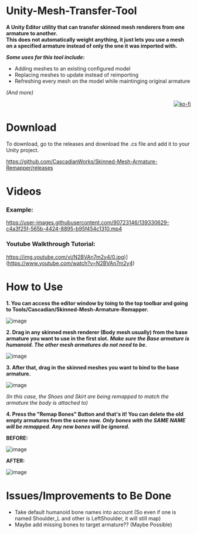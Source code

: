 # Unity-Mesh-Transfer-Tool

**A Unity Editor utility that can transfer skinned mesh renderers from one armature to another.  
This does not automatically weight anything, it just lets you use a mesh on a specified armature instead of only the one it was imported with.**

***Some uses for this tool include:***
- Adding meshes to an existing configured model
- Replacing meshes to update instead of reimporting
- Refreshing every mesh on the model while maintinging original armature

*(And more)* <p align="right">[![ko-fi](https://ko-fi.com/img/githubbutton_sm.svg)](https://ko-fi.com/N4N06S00V)</p>


# **Download**
To download, go to the releases and download the .cs file and add it to your Unity project.

https://github.com/CascadianWorks/Skinned-Mesh-Armature-Remapper/releases

# Videos
### Example:
https://user-images.githubusercontent.com/90723146/139330629-c4a3f25f-565b-4424-8895-b95f454c1310.mp4


### Youtube Walkthrough Tutorial:
https://img.youtube.com/vi/N2BVAn7m2y4/0.jpg)](https://www.youtube.com/watch?v=N2BVAn7m2y4)

# How to Use
**1. You can access the editor window by toing to the top toolbar and going to Tools/Cascadian/Skinned-Mesh-Armature-Remapper.**

![image](https://user-images.githubusercontent.com/90723146/138570521-a9e0e431-d6f8-456c-a9e0-1439e369c71d.png)

**2. Drag in any skinned mesh renderer (Body mesh usually) from the base armature you want to use in the first slot.** ***Make sure the Base armature is humanoid. The other mesh armatures do not need to be.***

![image](https://user-images.githubusercontent.com/90723146/138570540-46d97e76-2f1f-485a-bdb8-c6738298bacb.png)

**3. After that, drag in the skinned meshes you want to bind to the base armature.**

![image](https://user-images.githubusercontent.com/90723146/138570556-e541b9b6-cc01-4f53-a383-1a4bb899e21d.png)

*(In this case, the Shoes and Skirt are being remapped to match the armature the body is attached to)*

**4. Press the "Remap Bones" Button and that's it! You can delete the old empty armatures from the scene now.** ***Only bones with the SAME NAME will be remapped. Any new bones will be ignored.***

**BEFORE:**

![image](https://user-images.githubusercontent.com/90723146/138570569-d66afa7d-7e5e-48ef-b035-261811935743.png)

**AFTER:**

![image](https://user-images.githubusercontent.com/90723146/138570575-f82bccfa-2a1b-4766-8208-2723c2c29663.png)


# **Issues/Improvements to Be Done**
- Take default humanoid bone names into account (So even if one is named Shoulder_L and other is LeftShoulder, it will still map)
- Maybe add missing bones to target armature?? (Maybe Possible)

